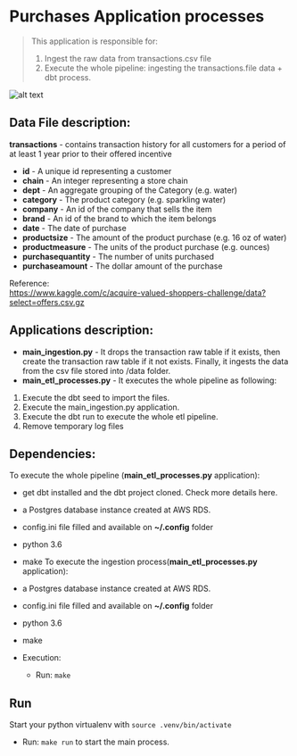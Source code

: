 
# Purchases Application processes
> This application is responsible for:
> 1. Ingest the raw data from transactions.csv file
> 2. Execute the whole pipeline: ingesting the transactions.file data + dbt process.

![alt text](https://blog.hotmart.com/blog/2019/07/BLOG_ciclo-de-compra-670x419.png)


## Data File description:

__transactions__ - contains transaction history for all customers for a period of at least 1 year prior to their offered incentive
- __id__ - A unique id representing a customer
- __chain__ - An integer representing a store chain
- __dept__ - An aggregate grouping of the Category (e.g. water)
- __category__ - The product category (e.g. sparkling water)
- __company__ - An id of the company that sells the item
- __brand__ - An id of the brand to which the item belongs
- __date__ - The date of purchase
- __productsize__ - The amount of the product purchase (e.g. 16 oz of water)
- __productmeasure__ - The units of the product purchase (e.g. ounces)
- __purchasequantity__ - The number of units purchased
- __purchaseamount__ - The dollar amount of the purchase


Reference:  
https://www.kaggle.com/c/acquire-valued-shoppers-challenge/data?select=offers.csv.gz  


## Applications description:

- __main_ingestion.py__ - It drops the transaction raw table if it exists, then create the transaction raw table if it not exists. Finally, it ingests the data from the csv file stored into /data folder.
- __main_etl_processes.py__ - It executes the whole pipeline as following:
1. Execute the dbt seed to import the files.
2. Execute the main_ingestion.py application.
3. Execute the dbt run to execute the whole etl pipeline.
4. Remove temporary log files

## Dependencies:
To execute the whole pipeline (__main_etl_processes.py__ application):
  * get dbt installed and the dbt project cloned. Check more details here.
  * a Postgres database instance created at AWS RDS.
  * config.ini file filled and available on __~/.config__ folder
  * python 3.6
  * make
To execute the ingestion process(__main_etl_processes.py__ application):
  * a Postgres database instance created at AWS RDS.
  * config.ini file filled and available on __~/.config__ folder
  * python 3.6
  * make

* Execution:
   * Run: ```make ```

## Run
Start your python virtualenv with ```source .venv/bin/activate```

* Run: ```make run``` to start the main process.
